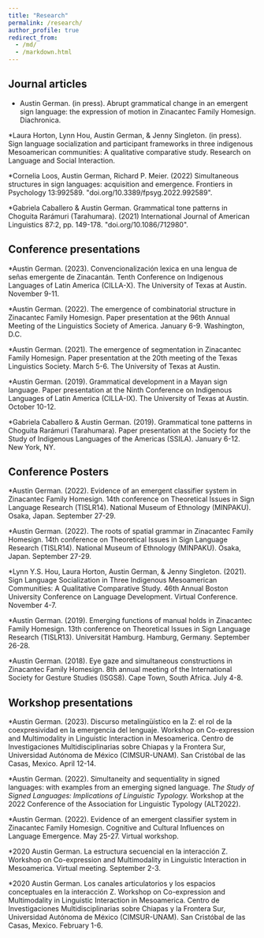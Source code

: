```yaml
---
title: "Research"
permalink: /research/
author_profile: true
redirect_from: 
  - /md/
  - /markdown.html
---
```


## Journal articles
* Austin German. (in press). Abrupt grammatical change in an emergent sign language: the expression of motion in Zinacantec Family Homesign. Diachronica.

*Laura Horton, Lynn Hou, Austin German, & Jenny Singleton. (in press). Sign language socialization and participant frameworks in three indigenous Mesoamerican communities: A qualitative comparative study. Research on Language and Social Interaction.

*Cornelia Loos, Austin German, Richard P. Meier. (2022) Simultaneous structures in sign languages: acquisition and emergence. Frontiers in Psychology 13:992589. "doi.org/10.3389/fpsyg.2022.992589".

*Gabriela Caballero & Austin German. Grammatical tone patterns in Choguita Rarámuri (Tarahumara). (2021) International Journal of American Linguistics 87:2, pp. 149-178. "doi.org/10.1086/712980".


## Conference presentations
*Austin German. (2023). Convencionalización lexica en una lengua de señas emergente de Zinacantán. Tenth Conference on Indigenous Languages of Latin America (CILLA-X). The University of Texas at Austin. November 9-11.

*Austin German. (2022). The emergence of combinatorial structure in Zinacantec Family Homesign. Paper presentation at the 96th Annual Meeting of the Linguistics Society of America. January 6-9. Washington, D.C.

*Austin German. (2021). The emergence of segmentation in Zinacantec Family Homesign. Paper presentation at the 20th meeting of the Texas Linguistics Society. March 5-6. The University of Texas at Austin.

*Austin German. (2019). Grammatical development in a Mayan sign language. Paper presentation at the Ninth Conference on Indigenous Languages of Latin America (CILLA-IX). The University of Texas at Austin. October 10-12.

*Gabriela Caballero & Austin German. (2019). Grammatical tone patterns in Choguita Rarámuri (Tarahumara). Paper presentation at the Society for the Study of Indigenous Languages of the 	Americas (SSILA). January 6-12. New York, NY.


## Conference Posters
*Austin German. (2022). Evidence of an emergent classifier system in Zinacantec Family Homesign. 14th conference on Theoretical Issues in Sign Language Research (TISLR14). National Museum of Ethnology (MINPAKU). Osaka, Japan. September 27-29.

*Austin German. (2022). The roots of spatial grammar in Zinacantec Family Homesign. 14th conference on Theoretical Issues in Sign Language Research (TISLR14). National Museum of Ethnology (MINPAKU). Osaka, Japan. September 27-29.

*Lynn Y.S. Hou, Laura Horton, Austin German, & Jenny Singleton. (2021). Sign Language Socialization in Three Indigenous Mesoamerican Communities: A Qualitative Comparative Study. 46th Annual Boston University Conference on Language Development. Virtual Conference. November 4-7.

*Austin German. (2019). Emerging functions of manual holds in Zinacantec Family Homesign. 13th conference on Theoretical Issues in Sign Language Research (TISLR13). Universität Hamburg. Hamburg, Germany. September 26-28.

*Austin German. (2018). Eye gaze and simultaneous constructions in Zinacantec Family Homesign. 8th annual meeting of the International Society for Gesture Studies (ISGS8). Cape Town, South Africa. July 4-8.

## Workshop presentations
*Austin German. (2023). Discurso metalingüístico en la Z: el rol de la coexpresividad en la emergencia del lenguaje. Workshop on Co-expression and Multimodality in Linguistic Interaction in Mesoamerica. Centro de Investigaciones Multidisciplinarias sobre Chiapas y la Frontera Sur, Universidad Autónoma de México (CIMSUR-UNAM). San Cristóbal de las Casas, Mexico. April 12-14.

*Austin German. (2022). Simultaneity and sequentiality in signed languages: with examples from an emerging signed language. _The Study of Signed Languages: Implications of Linguistic Typology._ Workshop at the 2022 Conference of the Association for Linguistic Typology (ALT2022).

*Austin German. (2022). Evidence of an emergent classifier system in Zinacantec Family Homesign. Cognitive and Cultural Influences on Language Emergence. May 25-27. Virtual workshop.

*2020		Austin German. La estructura secuencial en la interacción Z. Workshop on Co-expression and Multimodality in Linguistic Interaction in Mesoamerica. Virtual meeting. September 2-3.

*2020		Austin German. Los canales articulatorios y los espacios conceptuales en la interacción Z. Workshop on Co-expression and Multimodality in Linguistic 			Interaction in Mesoamerica. Centro de Investigaciones Multidisciplinarias sobre Chiapas y la Frontera Sur, Universidad Autónoma de México (CIMSUR-UNAM). San Cristóbal de las Casas, Mexico. February 1-6.


